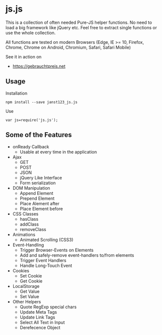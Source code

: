 # js.js
This is a collection of often needed Pure-JS helper functions. No need to load a big framework like jQuery etc.
Feel free to extract single functions or use the whole collection.

All functions are tested on modern Browsers (Edge, IE >= 10, Firefox, Chrome, Chrome on Android, Chromium, Safari, Safari Mobile)

See it in action on
* https://gebrauchtpreis.net


## Usage
Installation

    npm install --save janst123_js.js

Use

    var js=require('js.js');


## Some of the Features
* onReady Callback
  * Usable at every time in the application
* Ajax
  * GET
  * POST
  * JSON
  * jQuery Like Interface
  * Form serialization
* DOM Manipulation
  * Append Element
  * Prepend Element
  * Place Alement after
  * Place Element before
* CSS Classes
  * hasClass
  * addClass
  * removeClass
* Animations
  * Animated Scrolling (CSS3)
* Event-Handling
  * Trigger Browser-Events on Elements
  * Add and safely-remove event-handlers to/from elements
  * Trigger Event Handlers
  * Handle Long-Touch Event
* Cookies
  * Set Cookie
  * Get Cookie
* LocalStorage
  * Get Value
  * Set Value
* Other Helpers
  * Quote RegExp special chars
  * Update Meta Tags
  * Update Link Tags
  * Select All Text in Input
  * Derefecence Object
